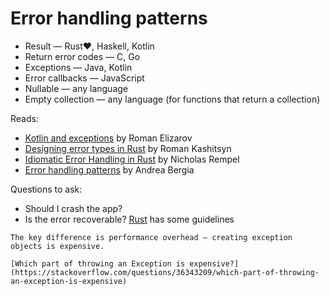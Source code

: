 # Error handling patterns

* Result — Rust❤️, Haskell, Kotlin
* Return error codes — C, Go
* Exceptions — Java, Kotlin
* Error callbacks — JavaScript
* Nullable — any language
* Empty collection — any language (for functions that return a collection)

Reads:
* [Kotlin and exceptions](https://elizarov.medium.com/kotlin-and-exceptions-8062f589d07) by Roman Elizarov
* [Designing error types in Rust](https://mmapped.blog/posts/12-rust-error-handling) by Roman Kashitsyn
* [Idiomatic Error Handling in Rust](https://nrempel.com/idiomatic-error-handling-in-rust/) by Nicholas Rempel
* [Error handling patterns](https://andreabergia.com/blog/2023/05/error-handling-patterns/) by Andrea Bergia

Questions to ask:
* Should I crash the app?
* Is the error recoverable? [Rust](https://doc.rust-lang.org/book/ch09-00-error-handling.html) has some guidelines

~~~admonish note title="Result type vs. (checked) exceptions"
The key difference is performance overhead — creating exception objects is expensive.

[Which part of throwing an Exception is expensive?](https://stackoverflow.com/questions/36343209/which-part-of-throwing-an-exception-is-expensive)
~~~
